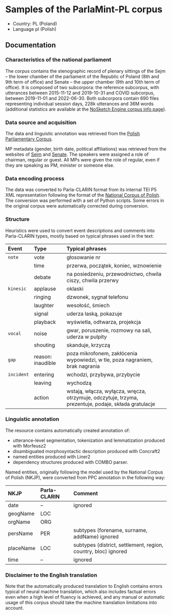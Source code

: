 # Samples of the ParlaMint-PL corpus

- Country: PL (Poland)
- Language pl (Polish)

## Documentation

### Characteristics of the national parliament

The corpus contains the stenographic record of plenary sittings of the Sejm – the lower chamber of the parliament of the Republic of Poland (8th and 9th term of office) and Senate – the upper chamber (9th and 10th term of office). It is composed of two subcorpora: the reference subcorpus, with utterances between 2015-11-12 and 2019-10-31 and COVID subcorpus, between 2019-11-01 and 2022-06-30. Both subcorpora contain 690 files representing individual session days, 228k utterances and 36M words (additional statistics are available at the [NoSketch Engine corpus info page](https://www.clarin.si/noske/parlamint.cgi/corp_info?corpname=parlamint_pl&struct_attr_stats=1&subcorpora=1)).

### Data source and acquisition

The data and linguistic annotation was retrieved from the [Polish Parliamentary Corpus](https://www.clarin.si/noske/parlamint.cgi/corp_info?corpname=parlamint_pl&struct_attr_stats=1&subcorpora=1).

MP metadata (gender, birth date, political affiliations) was retrieved from the websites of [Sejm](http://www.sejm.gov.pl/) and [Senate](https://www.senat.gov.pl/). The speakers were assigned a role of chairman, regular or guest. All MPs were given the role of regular, even if they are speaking as PM, minister or someone else.

### Data encoding process

The data was converted to Parla-CLARIN format from its internal TEI P5 XML representation following the format of the [National Corpus of Polish](http://www.nkjp.pl). The conversion was performed with a set of Python scripts. Some errors in the original corpus were automatically corrected during conversion.

### Structure

Heuristics were used to convert event descriptions and comments into Parla-CLARIN types, mostly based on typical phrases used in the text:

| Event | Type | Typical phrases |
| :---- | :---- | :---- |
| `note` | vote | głosowanie nr |
| | time | przerwa, początek, koniec, wznowienie |
| | debate | na posiedzeniu, przewodnictwo, chwila ciszy, chwila przerwy |
| `kinesic` | applause | oklaski |
| | ringing | dzwonek, sygnał telefonu |
| | laughter | wesołość, śmiech |
| | signal | uderza laską, pokazuje |
| | playback | wyświetla, odtwarza, projekcja |
| `vocal` | noise | gwar, poruszenie, rozmowy na sali, uderza w pulpity |
| | shouting | skanduje, krzyczą |
| `gap` | reason: inaudible | poza mikrofonem, zakłócenia wypowiedzi, w tle, poza nagraniem, brak nagrania |
| `incident` | entering | wchodzi, przybywa, przybycie |
| | leaving | wychodzą |
| | action | wstają, włącza, wyłącza, wręcza, otrzymuje, odczytuje, trzyma, prezentuje, podaje, składa gratulacje |


### Linguistic annotation

The resource contains automatically created annotation of:

- utterance-level segmentation, tokenization and lemmatization produced with Morfeusz2
- disambiguated morphosyntactic description produced with Concraft2
- named entities produced with Liner2
- dependency structures produced with COMBO parser.

Named entities, originally following the model used by the National Corpus of Polish (NKJP), were converted from PPC annotation in the following way:

| NKJP | Parla-CLARIN | Comment |
| :---- | :---- | :---- |
| date | – | ignored |
| geogName | LOC | |
| orgName | ORG | |
| persName | PER | subtypes (forename, surname, addName) ignored |
| placeName | LOC | subtypes (district, settlement, region, country, bloc) ignored|
| time | – | ignored |


### Disclaimer to the English translation

Note that the automatically produced translation to English contains errors typical of neural machine translation, which also includes factual errors even when a high level of fluency is achieved, and any manual or automatic usage of this corpus should take the machine translation limitations into account.
